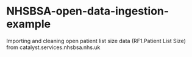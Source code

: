 # NHSBSA-open-data-ingestion-example
Importing and cleaning open patient list size data (RF1.Patient List Size) from catalyst.services.nhsbsa.nhs.uk
